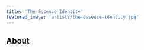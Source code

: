 ```yaml
---
title: 'The Essence Identity'
featured_image: 'artists/the-essence-identity.jpg'
---
```


## About


